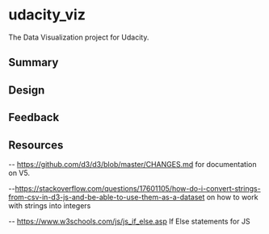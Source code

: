 # udacity_viz
The Data Visualization project for Udacity.

## Summary

## Design

## Feedback

## Resources
-- https://github.com/d3/d3/blob/master/CHANGES.md
for documentation on V5.

--https://stackoverflow.com/questions/17601105/how-do-i-convert-strings-from-csv-in-d3-js-and-be-able-to-use-them-as-a-dataset
on how to work with strings into integers

-- https://www.w3schools.com/js/js_if_else.asp
If Else statements for JS
